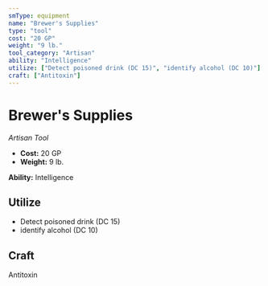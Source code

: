 ```yaml
---
smType: equipment
name: "Brewer's Supplies"
type: "tool"
cost: "20 GP"
weight: "9 lb."
tool_category: "Artisan"
ability: "Intelligence"
utilize: ["Detect poisoned drink (DC 15)", "identify alcohol (DC 10)"]
craft: ["Antitoxin"]
---
```


# Brewer's Supplies
*Artisan Tool*

- **Cost:** 20 GP
- **Weight:** 9 lb.

**Ability:** Intelligence

## Utilize

- Detect poisoned drink (DC 15)
- identify alcohol (DC 10)

## Craft

Antitoxin
